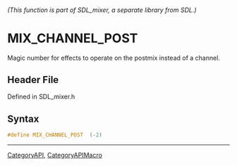 ###### (This function is part of SDL_mixer, a separate library from SDL.)
# MIX_CHANNEL_POST

Magic number for effects to operate on the postmix instead of a channel.

## Header File

Defined in SDL_mixer.h

## Syntax

```c
#define MIX_CHANNEL_POST  (-2)
```

----
[CategoryAPI](CategoryAPI), [CategoryAPIMacro](CategoryAPIMacro)

